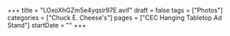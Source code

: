 +++
title = "LOxoXhGZm5e4yqsir97E.avif"
draft = false
tags = ["Photos"]
categories = ["Chuck E. Cheese's"]
pages = ["CEC Hanging Tabletop Ad Stand"]
startDate = ""
+++
